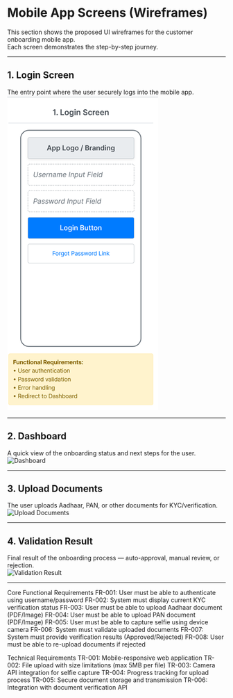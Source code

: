 # Mobile App Screens (Wireframes)

This section shows the proposed UI wireframes for the customer onboarding mobile app.  
Each screen demonstrates the step-by-step journey.

---

## 1. Login Screen
The entry point where the user securely logs into the mobile app.  
![Login Screen](./Wireframe%20Login%20screen.png)

---

## 2. Dashboard
A quick view of the onboarding status and next steps for the user.  
![Dashboard](./Wireframe%20Dashboard.png)

---

## 3. Upload Documents
The user uploads Aadhaar, PAN, or other documents for KYC/verification.  
![Upload Documents](./Wireframe%20Upload%20Documents.png)

---

## 4. Validation Result
Final result of the onboarding process — auto-approval, manual review, or rejection.  
![Validation Result](./Wireframe%20Validation%20Results.png)

---





Core Functional Requirements
FR-001: User must be able to authenticate using username/password
FR-002: System must display current KYC verification status
FR-003: User must be able to upload Aadhaar document (PDF/Image)
FR-004: User must be able to upload PAN document (PDF/Image)
FR-005: User must be able to capture selfie using device camera
FR-006: System must validate uploaded documents
FR-007: System must provide verification results (Approved/Rejected)
FR-008: User must be able to re-upload documents if rejected

Technical Requirements
TR-001: Mobile-responsive web application
TR-002: File upload with size limitations (max 5MB per file)
TR-003: Camera API integration for selfie capture
TR-004: Progress tracking for upload process
TR-005: Secure document storage and transmission
TR-006: Integration with document verification API

